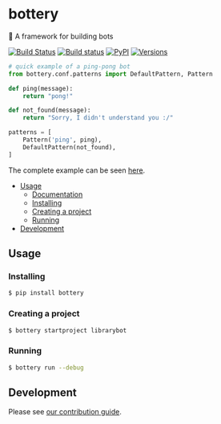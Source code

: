 # bottery
:battery: A framework for building bots

[![Build Status](https://travis-ci.org/rougeth/bottery.svg?branch=master)](https://travis-ci.org/rougeth/bottery)
[![Build status](https://ci.appveyor.com/api/projects/status/we3h64nj98vvxcre/branch/master?svg=true)](https://ci.appveyor.com/project/rougeth/bottery/branch/master)
[![PyPI](https://img.shields.io/pypi/v/bottery.svg)](https://pypi.python.org/pypi/bottery)
[![Versions](https://img.shields.io/pypi/pyversions/bottery.svg)](https://pypi.python.org/pypi/bottery)

```python
# quick example of a ping-pong bot
from bottery.conf.patterns import DefaultPattern, Pattern

def ping(message):
    return "pong!"

def not_found(message):
    return "Sorry, I didn't understand you :/"

patterns = [
    Pattern('ping', ping),
    DefaultPattern(not_found),
]
```

The complete example can be seen [here](https://github.com/leportella/bottery-examples).

* [Usage](#usage)
  * [Documentation](http://docs.bottery.io)
  * [Installing](#installing)
  * [Creating a project](#creating-a-project)
  * [Running](#running)
* [Development](#development)

## Usage

### Installing
```bash
$ pip install bottery
```

### Creating a project
```bash
$ bottery startproject librarybot
```

### Running
```bash
$ bottery run --debug
```

## Development

Please see [our contribution guide](CONTRIBUTING.rst).
